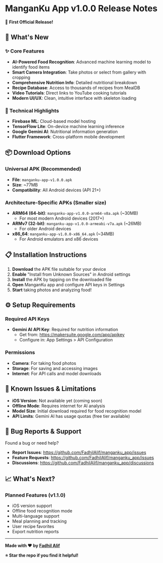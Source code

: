 # ManganKu App v1.0.0 Release Notes

🎉 **First Official Release!**

## 📱 What's New

### ✨ Core Features
- **AI-Powered Food Recognition**: Advanced machine learning model to identify food items
- **Smart Camera Integration**: Take photos or select from gallery with cropping
- **Comprehensive Nutrition Info**: Detailed nutritional breakdown 
- **Recipe Database**: Access to thousands of recipes from MealDB
- **Video Tutorials**: Direct links to YouTube cooking tutorials
- **Modern UI/UX**: Clean, intuitive interface with skeleton loading

### 🔧 Technical Highlights
- **Firebase ML**: Cloud-based model hosting
- **TensorFlow Lite**: On-device machine learning inference
- **Google Gemini AI**: Nutritional information generation
- **Flutter Framework**: Cross-platform mobile development

## 📦 Download Options

### Universal APK (Recommended)
- **File**: `manganku-app-v1.0.0.apk`
- **Size**: ~77MB
- **Compatibility**: All Android devices (API 21+)

### Architecture-Specific APKs (Smaller size)
- **ARM64 (64-bit)**: `manganku-app-v1.0.0-arm64-v8a.apk` (~30MB)
  - For most modern Android devices (2017+)
- **ARMv7 (32-bit)**: `manganku-app-v1.0.0-armeabi-v7a.apk` (~26MB)  
  - For older Android devices
- **x86_64**: `manganku-app-v1.0.0-x86_64.apk` (~34MB)
  - For Android emulators and x86 devices

## 📋 Installation Instructions

1. **Download** the APK file suitable for your device
2. **Enable** "Install from Unknown Sources" in Android settings
3. **Install** the APK by tapping on the downloaded file
4. **Open** ManganKu app and configure API keys in Settings
5. **Start** taking photos and analyzing food!

## ⚙️ Setup Requirements

### Required API Keys
- **Gemini AI API Key**: Required for nutrition information
  - Get from: https://makersuite.google.com/app/apikey
  - Configure in: App Settings > API Configuration

### Permissions
- **Camera**: For taking food photos
- **Storage**: For saving and accessing images
- **Internet**: For API calls and model downloads

## 🔧 Known Issues & Limitations

- **iOS Version**: Not available yet (coming soon)
- **Offline Mode**: Requires internet for AI analysis
- **Model Size**: Initial download required for food recognition model
- **API Limits**: Gemini AI has usage quotas (free tier available)

## 🐛 Bug Reports & Support

Found a bug or need help?
- **Report Issues**: https://github.com/FadhilAlif/manganku_app/issues
- **Feature Requests**: https://github.com/FadhilAlif/manganku_app/issues
- **Discussions**: https://github.com/FadhilAlif/manganku_app/discussions

## 📈 What's Next?

### Planned Features (v1.1.0)
- iOS version support
- Offline food recognition mode
- Multi-language support
- Meal planning and tracking
- User recipe favorites
- Export nutrition reports

---

**Made with ❤️ by [Fadhil Alif](https://github.com/FadhilAlif)**

**⭐ Star the repo if you find it helpful!**